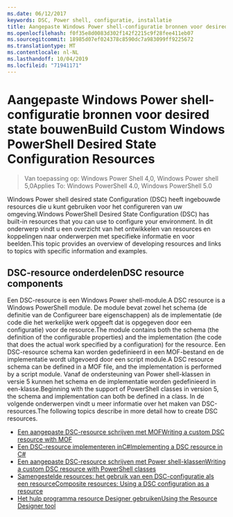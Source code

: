 ```yaml
---
ms.date: 06/12/2017
keywords: DSC, Power shell, configuratie, installatie
title: Aangepaste Windows Power shell-configuratie bronnen voor desired state bouwen
ms.openlocfilehash: f0f35e8d0083d302f142f2215c9f28fee411eb07
ms.sourcegitcommit: 18985d07ef024378c8590dc7a983099ff9225672
ms.translationtype: MT
ms.contentlocale: nl-NL
ms.lasthandoff: 10/04/2019
ms.locfileid: "71941171"
---
```

# <a name="build-custom-windows-powershell-desired-state-configuration-resources"></a><span data-ttu-id="b8652-103">Aangepaste Windows Power shell-configuratie bronnen voor desired state bouwen</span><span class="sxs-lookup"><span data-stu-id="b8652-103">Build Custom Windows PowerShell Desired State Configuration Resources</span></span>

> <span data-ttu-id="b8652-104">Van toepassing op: Windows Power Shell 4,0, Windows Power shell 5,0</span><span class="sxs-lookup"><span data-stu-id="b8652-104">Applies To: Windows PowerShell 4.0, Windows PowerShell 5.0</span></span>

<span data-ttu-id="b8652-105">Windows Power shell desired state Configuration (DSC) heeft ingebouwde resources die u kunt gebruiken voor het configureren van uw omgeving.</span><span class="sxs-lookup"><span data-stu-id="b8652-105">Windows PowerShell Desired State Configuration (DSC) has built-in resources that you can use to configure your environment.</span></span> <span data-ttu-id="b8652-106">In dit onderwerp vindt u een overzicht van het ontwikkelen van resources en koppelingen naar onderwerpen met specifieke informatie en voor beelden.</span><span class="sxs-lookup"><span data-stu-id="b8652-106">This topic provides an overview of developing resources and links to topics with specific information and examples.</span></span>

## <a name="dsc-resource-components"></a><span data-ttu-id="b8652-107">DSC-resource onderdelen</span><span class="sxs-lookup"><span data-stu-id="b8652-107">DSC resource components</span></span>

<span data-ttu-id="b8652-108">Een DSC-resource is een Windows Power shell-module.</span><span class="sxs-lookup"><span data-stu-id="b8652-108">A DSC resource is a Windows PowerShell module.</span></span> <span data-ttu-id="b8652-109">De module bevat zowel het schema (de definitie van de Configureer bare eigenschappen) als de implementatie (de code die het werkelijke werk opgeeft dat is opgegeven door een configuratie) voor de resource.</span><span class="sxs-lookup"><span data-stu-id="b8652-109">The module contains both the schema (the definition of the configurable properties) and the implementation (the code that does the actual work specified by a configuration) for the resource.</span></span> <span data-ttu-id="b8652-110">Een DSC-resource schema kan worden gedefinieerd in een MOF-bestand en de implementatie wordt uitgevoerd door een script module.</span><span class="sxs-lookup"><span data-stu-id="b8652-110">A DSC resource schema can be defined in a MOF file, and the implementation is performed by a script module.</span></span> <span data-ttu-id="b8652-111">Vanaf de ondersteuning van Power shell-klassen in versie 5 kunnen het schema en de implementatie worden gedefinieerd in een-klasse.</span><span class="sxs-lookup"><span data-stu-id="b8652-111">Beginning with the support of PowerShell classes in version 5, the schema and implementation can both be defined in a class.</span></span> <span data-ttu-id="b8652-112">In de volgende onderwerpen vindt u meer informatie over het maken van DSC-resources.</span><span class="sxs-lookup"><span data-stu-id="b8652-112">The following topics describe in more detail how to create DSC resources.</span></span>

* [<span data-ttu-id="b8652-113">Een aangepaste DSC-resource schrijven met MOF</span><span class="sxs-lookup"><span data-stu-id="b8652-113">Writing a custom DSC resource with MOF</span></span>](authoringResourceMOF.md)
* [<span data-ttu-id="b8652-114">Een DSC-resource implementeren inC#</span><span class="sxs-lookup"><span data-stu-id="b8652-114">Implementing a DSC resource in C#</span></span>](authoringResourceMofCS.md)
* [<span data-ttu-id="b8652-115">Een aangepaste DSC-resource schrijven met Power shell-klassen</span><span class="sxs-lookup"><span data-stu-id="b8652-115">Writing a custom DSC resource with PowerShell classes</span></span>](authoringResourceClass.md)
* [<span data-ttu-id="b8652-116">Samengestelde resources: het gebruik van een DSC-configuratie als een resource</span><span class="sxs-lookup"><span data-stu-id="b8652-116">Composite resources: Using a DSC configuration as a resource</span></span>](authoringResourceComposite.md)
* [<span data-ttu-id="b8652-117">Het hulp programma resource Designer gebruiken</span><span class="sxs-lookup"><span data-stu-id="b8652-117">Using the Resource Designer tool</span></span>](authoringResourceMofDesigner.md)
